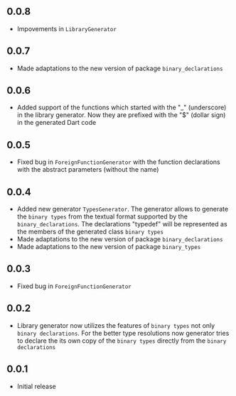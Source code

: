 ## 0.0.8

- Impovements in `LibraryGenerator`   

## 0.0.7

- Made adaptations to the new version of package `binary_declarations`

## 0.0.6

- Added support of the functions which started with the "_" (underscore) in the library generator. Now they are prefixed with the "$" (dollar sign) in the generated Dart code

## 0.0.5

- Fixed bug in `ForeignFunctionGenerator` with the function declarations with the abstract parameters (without the name)

## 0.0.4

- Added new generator `TypesGenerator`. The generator allows to generate the `binary types` from the textual format supported by the `binary_declarations`. The declarations "typedef"  will be represented as the members of the generated class `binary types`
- Made adaptations to the new version of package `binary_declarations`
- Made adaptations to the new version of package `binary_types`

## 0.0.3

- Fixed bug in `ForeignFunctionGenerator`

## 0.0.2

- Library generator now utilizes the features of `binary types` not only `binary declarations`. For the better type resolutions now generator tries to declare the its own copy of the `binary types` directly from the `binary declarations`

## 0.0.1

- Initial release

